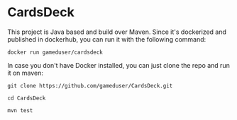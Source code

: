 # CardsDeck

This project is Java based and build over Maven. Since it's dockerized and published in dockerhub, you can run it with the following command:

`docker run gameduser/cardsdeck`

In case you don't have Docker installed, you can just clone the repo and run it on maven:

`git clone https://github.com/gameduser/CardsDeck.git`

`cd CardsDeck`

`mvn test`